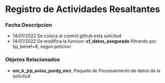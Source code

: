 # Registro de Actividades Resaltantes
### Fecha       Descripcion
* 14/01/2022    Se coloca al control github esta solicitud
* 14/01/2022    Se modifica la funcion: **cf_datos_asegurado** filtrando por tip_benef=8, segun peticion

                
### Objetos Relacionados
- **em_k_jrp_aviso_purdy_mcr**, Paquete de Procesamiento de datos de la solicitud